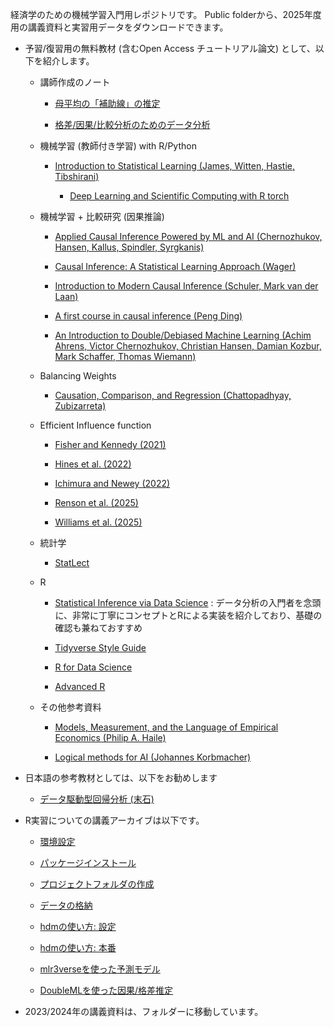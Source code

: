 
経済学のための機械学習入門用レポジトリです。
Public folderから、2025年度用の講義資料と実習用データをダウンロードできます。

- 予習/復習用の無料教材 (含むOpen Access チュートリアル論文) として、以下を紹介します。

    - 講師作成のノート
    
        - [母平均の「補助線」の推定](https://github.com/tetokawata/NoteBLP)
        
        - [格差/因果/比較分析のためのデータ分析](https://github.com/tetokawata/NoteBalance)

    - 機械学習 (教師付き学習) with R/Python

        - [Introduction to Statistical Learning (James, Witten, Hastie, Tibshirani)](https://www.statlearning.com/)
        
            - [Deep Learning and Scientific Computing with R torch](https://skeydan.github.io/Deep-Learning-and-Scientific-Computing-with-R-torch/)
    
    - 機械学習 + 比較研究 (因果推論)
    
        - [Applied Causal Inference Powered by ML and AI (Chernozhukov, Hansen, Kallus, Spindler, Syrgkanis)](https://causalml-book.org/)
        
        - [Causal Inference: A Statistical Learning Approach (Wager)](https://web.stanford.edu/~swager/research.html)
        
        - [Introduction to Modern Causal Inference (Schuler, Mark van der Laan)](https://alejandroschuler.github.io/mci/introduction-to-modern-causal-inference.html)
    
        - [A first course in causal inference (Peng Ding)](https://arxiv.org/abs/2305.18793)
        
        - [An Introduction to Double/Debiased Machine Learning (Achim Ahrens, Victor Chernozhukov, Christian Hansen, Damian Kozbur, Mark Schaffer, Thomas Wiemann)](https://arxiv.org/abs/2504.08324)
        
    - Balancing Weights
    
        - [Causation, Comparison, and Regression (Chattopadhyay, Zubizarreta)](https://hdsr.mitpress.mit.edu/pub/1ybwbmlw/release/2?readingCollection=3a653084)

    - Efficient Influence function
    
        - [Fisher and Kennedy (2021)](https://www.tandfonline.com/doi/full/10.1080/00031305.2020.1717620)
        
        - [Hines et al. (2022)](https://www.tandfonline.com/doi/full/10.1080/00031305.2021.2021984)
        
        - [Ichimura and Newey (2022)](https://onlinelibrary.wiley.com/doi/full/10.3982/QE826)
        
        - [Renson et al. (2025)](https://arxiv.org/abs/2502.05363)
        
        - [Williams et al. (2025)](https://arxiv.org/abs/2507.19413)

    - 統計学
    
        - [StatLect](https://www.statlect.com/)

    - R

        - [Statistical Inference via Data Science](https://moderndive.com/v2/thinking-with-data.html) : データ分析の入門者を念頭に、非常に丁寧にコンセプトとRによる実装を紹介しており、基礎の確認も兼ねておすすめ
    
        - [Tidyverse Style Guide](https://style.tidyverse.org/)
        
        - [R for Data Science](https://r4ds.had.co.nz/)
        
        - [Advanced R](https://adv-r.hadley.nz/)
        
    - その他参考資料

        - [Models, Measurement, and the Language of Empirical Economics (Philip A. Haile)](https://sites.google.com/view/philhaile/home/teaching?authuser=0)

        - [Logical methods for AI (Johannes Korbmacher)](https://logicalmethods.ai/textbook/)


- 日本語の参考教材としては、以下をお勧めします

    - [データ駆動型回帰分析 (末石)](https://www.nippyo.co.jp/shop/book/9267.html)

- R実習についての講義アーカイブは以下です。

    - [環境設定](https://youtu.be/V0ekc3umBDU)
    
    - [パッケージインストール](https://youtu.be/2fmThveX7_s)
    
    - [プロジェクトフォルダの作成](https://youtu.be/2fmThveX7_s)
    
    - [データの格納](https://youtu.be/f2EU44WFyQM)
    
    - [hdmの使い方: 設定](https://youtu.be/ReSQk39QwwU)
    
    - [hdmの使い方: 本番](https://youtu.be/5SaGBAvmg5A)
    
    - [mlr3verseを使った予測モデル](https://youtu.be/jCrRpNk_hHU)
    
    - [DoubleMLを使った因果/格差推定](https://youtu.be/BCEVt-QgNko)
    
- 2023/2024年の講義資料は、フォルダーに移動しています。
